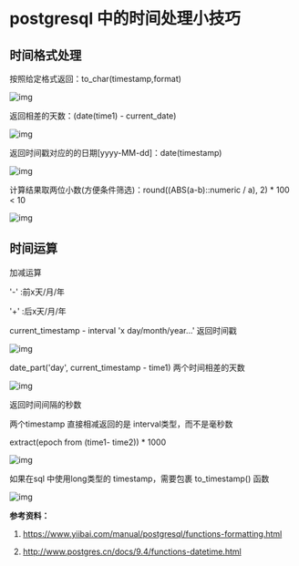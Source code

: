 # postgresql 中的时间处理小技巧

## 时间格式处理

按照给定格式返回：to_char(timestamp,format)

![img](https://img.jbzj.com/file_images/article/202103/2021032914483987.png)

返回相差的天数：(date(time1) - current_date)

![img](https://img.jbzj.com/file_images/article/202103/2021032914483988.png)

返回时间戳对应的的日期[yyyy-MM-dd]：date(timestamp)

![img](https://img.jbzj.com/file_images/article/202103/2021032914483989.png)

计算结果取两位小数(方便条件筛选)：round((ABS(a-b)::numeric / a), 2) * 100 < 10

![img](https://img.jbzj.com/file_images/article/202103/2021032914483990.png)

## 时间运算

加减运算

'-' :前x天/月/年

'+' :后x天/月/年

current_timestamp - interval 'x day/month/year...' 返回时间戳

![img](https://img.jbzj.com/file_images/article/202103/2021032914483991.png)

date_part('day', current_timestamp - time1) 两个时间相差的天数

![img](https://img.jbzj.com/file_images/article/202103/2021032914483992.png)

返回时间间隔的秒数

两个timestamp 直接相减返回的是 interval类型，而不是毫秒数

extract(epoch from (time1- time2)) * 1000

![img](https://img.jbzj.com/file_images/article/202103/2021032914483993.png)

如果在sql 中使用long类型的 timestamp，需要包裹 to_timestamp() 函数

![img](https://img.jbzj.com/file_images/article/202103/2021032914483994.png)

**参考资料：**

1. https://www.yiibai.com/manual/postgresql/functions-formatting.html

2. http://www.postgres.cn/docs/9.4/functions-datetime.html